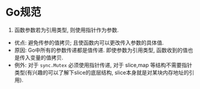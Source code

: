 # Go规范

1. 函数参数若为引用类型, 则使用指针作为参数.
  - 优点: 避免传参的值拷贝; 且使函数内可以更改传入参数的具体值.
  - 原因: Go中所有的参数传递都是值传递. 即使参数为引用类型, 函数收到的值也是传入变量的值拷贝.
  - 例外: 对于 `sync.Mutex` 必须使用指针传递, 对于 slice,map 等结构不需要指针类型(有兴趣的可以了解下slice的底层结构, slice本身就是对某块内存地址的引用).
